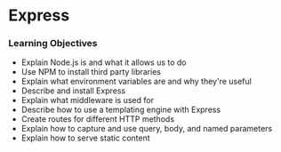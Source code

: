 # Express

### Learning Objectives

* Explain Node.js is and what it allows us to do
* Use NPM to install third party libraries
* Explain what environment variables are and why they're useful
* Describe and install Express
* Explain what middleware is used for
* Describe how to use a templating engine with Express
* Create routes for different HTTP methods
* Explain how to capture and use query, body, and named parameters
* Explain how to serve static content

